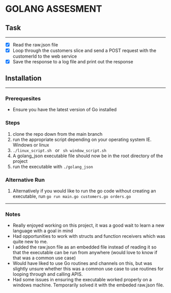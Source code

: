 # GOLANG ASSESMENT

## Task
---
- [x] Read the raw.json file 
- [x] Loop through the customers slice and send a POST request with the customerId to the web service
- [x] Save the response to a log file and print out the response

## Installation 
---
### Prerequesites 
- Ensure you have the latest version of Go installed
  
### Steps
1. clone the repo down from the main branch
2. run the appropriate script depending on your operating system IE. Windows or linux
3. ```./linux_script.sh ``` or  ``` sh window_script.sh```
4. A golang_json executable file should now be in the root directory of the project
5. run the executable with ```./golang_json```

### Alternative Run
1. Alternatively if you would like to run the go code without creating an executable, run ```go run main.go customers.go orders.go```


--- 
### Notes
- Really enjoyed working on this project, it was a good wait to learn a new language with a goal in mind
- Had opportunities to work with structs and function receivers which was quite new to me.
- I added the raw.json file as an embedded file instead of reading it so that the executable can be run from anywhere (would love to know if that was a common use case)
- Would have liked to use Go routines and channels on this, but was slightly unsure whether this was a common use case to use routines for looping through and calling APIS.
- Had some issues in ensuring the executable worked properly on a windows machine. Temporarily solved it with the embeded raw.json file.